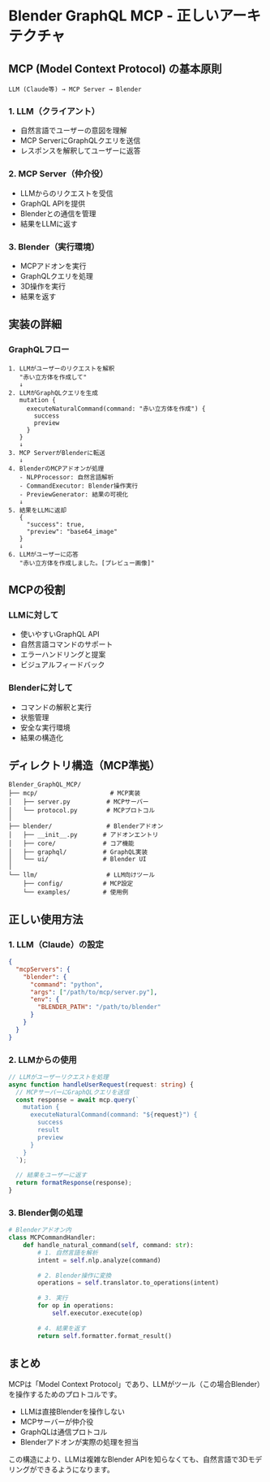 # Blender GraphQL MCP - 正しいアーキテクチャ

## MCP (Model Context Protocol) の基本原則

```
LLM (Claude等) → MCP Server → Blender
```

### 1. LLM（クライアント）
- 自然言語でユーザーの意図を理解
- MCP ServerにGraphQLクエリを送信
- レスポンスを解釈してユーザーに返答

### 2. MCP Server（仲介役）
- LLMからのリクエストを受信
- GraphQL APIを提供
- Blenderとの通信を管理
- 結果をLLMに返す

### 3. Blender（実行環境）
- MCPアドオンを実行
- GraphQLクエリを処理
- 3D操作を実行
- 結果を返す

## 実装の詳細

### GraphQLフロー

```
1. LLMがユーザーのリクエストを解釈
   "赤い立方体を作成して"
   ↓
2. LLMがGraphQLクエリを生成
   mutation {
     executeNaturalCommand(command: "赤い立方体を作成") {
       success
       preview
     }
   }
   ↓
3. MCP ServerがBlenderに転送
   ↓
4. BlenderのMCPアドオンが処理
   - NLPProcessor: 自然言語解析
   - CommandExecutor: Blender操作実行
   - PreviewGenerator: 結果の可視化
   ↓
5. 結果をLLMに返却
   {
     "success": true,
     "preview": "base64_image"
   }
   ↓
6. LLMがユーザーに応答
   "赤い立方体を作成しました。[プレビュー画像]"
```

## MCPの役割

### LLMに対して
- 使いやすいGraphQL API
- 自然言語コマンドのサポート
- エラーハンドリングと提案
- ビジュアルフィードバック

### Blenderに対して
- コマンドの解釈と実行
- 状態管理
- 安全な実行環境
- 結果の構造化

## ディレクトリ構造（MCP準拠）

```
Blender_GraphQL_MCP/
├── mcp/                    # MCP実装
│   ├── server.py          # MCPサーバー
│   └── protocol.py        # MCPプロトコル
│
├── blender/               # Blenderアドオン
│   ├── __init__.py       # アドオンエントリ
│   ├── core/             # コア機能
│   ├── graphql/          # GraphQL実装
│   └── ui/               # Blender UI
│
└── llm/                   # LLM向けツール
    ├── config/           # MCP設定
    └── examples/         # 使用例
```

## 正しい使用方法

### 1. LLM（Claude）の設定

```json
{
  "mcpServers": {
    "blender": {
      "command": "python",
      "args": ["/path/to/mcp/server.py"],
      "env": {
        "BLENDER_PATH": "/path/to/blender"
      }
    }
  }
}
```

### 2. LLMからの使用

```typescript
// LLMがユーザーリクエストを処理
async function handleUserRequest(request: string) {
  // MCPサーバーにGraphQLクエリを送信
  const response = await mcp.query(`
    mutation {
      executeNaturalCommand(command: "${request}") {
        success
        result
        preview
      }
    }
  `);
  
  // 結果をユーザーに返す
  return formatResponse(response);
}
```

### 3. Blender側の処理

```python
# Blenderアドオン内
class MCPCommandHandler:
    def handle_natural_command(self, command: str):
        # 1. 自然言語を解析
        intent = self.nlp.analyze(command)
        
        # 2. Blender操作に変換
        operations = self.translator.to_operations(intent)
        
        # 3. 実行
        for op in operations:
            self.executor.execute(op)
        
        # 4. 結果を返す
        return self.formatter.format_result()
```

## まとめ

MCPは「Model Context Protocol」であり、LLMがツール（この場合Blender）を操作するためのプロトコルです。

- LLMは直接Blenderを操作しない
- MCPサーバーが仲介役
- GraphQLは通信プロトコル
- Blenderアドオンが実際の処理を担当

この構造により、LLMは複雑なBlender APIを知らなくても、自然言語で3Dモデリングができるようになります。